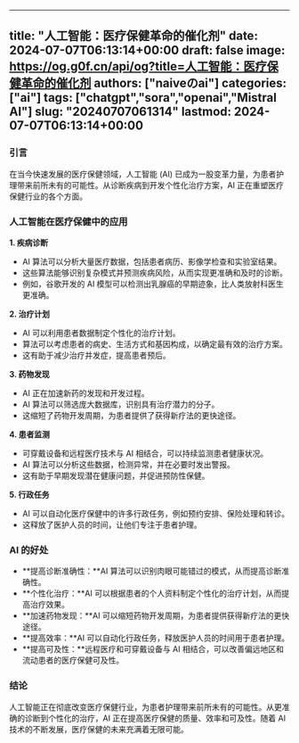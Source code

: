 
---
title: "人工智能：医疗保健革命的催化剂"
date: 2024-07-07T06:13:14+00:00
draft: false
image: https://og.g0f.cn/api/og?title=人工智能：医疗保健革命的催化剂
authors: ["naiveのai"]
categories: ["ai"]
tags: ["chatgpt","sora","openai","Mistral AI"]
slug: "20240707061314"
lastmod: 2024-07-07T06:13:14+00:00
---
### 引言

在当今快速发展的医疗保健领域，人工智能 (AI) 已成为一股变革力量，为患者护理带来前所未有的可能性。从诊断疾病到开发个性化治疗方案，AI 正在重塑医疗保健行业的各个方面。

### 人工智能在医疗保健中的应用

**1. 疾病诊断**

* AI 算法可以分析大量医疗数据，包括患者病历、影像学检查和实验室结果。
* 这些算法能够识别复杂模式并预测疾病风险，从而实现更准确和及时的诊断。
* 例如，谷歌开发的 AI 模型可以检测出乳腺癌的早期迹象，比人类放射科医生更准确。

**2. 治疗计划**

* AI 可以利用患者数据制定个性化的治疗计划。
* 算法可以考虑患者的病史、生活方式和基因构成，以确定最有效的治疗方案。
* 这有助于减少治疗并发症，提高患者预后。

**3. 药物发现**

* AI 正在加速新药的发现和开发过程。
* AI 算法可以筛选庞大数据库，识别具有治疗潜力的分子。
* 这缩短了药物开发周期，为患者提供了获得新疗法的更快途径。

**4. 患者监测**

* 可穿戴设备和远程医疗技术与 AI 相结合，可以持续监测患者健康状况。
* AI 算法可以分析这些数据，检测异常，并在必要时发出警报。
* 这有助于早期发现潜在健康问题，并促进预防性保健。

**5. 行政任务**

* AI 可以自动化医疗保健中的许多行政任务，例如预约安排、保险处理和转诊。
* 这释放了医护人员的时间，让他们专注于患者护理。

### AI 的好处

* **提高诊断准确性：**AI 算法可以识别肉眼可能错过的模式，从而提高诊断准确性。
* **个性化治疗：**AI 可以根据患者的个人资料制定个性化的治疗计划，从而提高治疗效果。
* **加速药物发现：**AI 可以缩短药物开发周期，为患者提供获得新疗法的更快途径。
* **提高效率：**AI 可以自动化行政任务，释放医护人员的时间用于患者护理。
* **提高可及性：**远程医疗和可穿戴设备与 AI 相结合，可以改善偏远地区和流动患者的医疗保健可及性。

### 结论

人工智能正在彻底改变医疗保健行业，为患者护理带来前所未有的可能性。从更准确的诊断到个性化的治疗，AI 正在提高医疗保健的质量、效率和可及性。随着 AI 技术的不断发展，医疗保健的未来充满着无限可能。